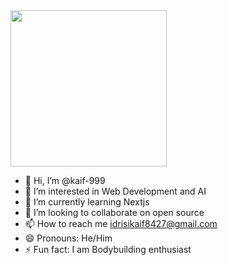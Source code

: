 <img  height="250px" width="250px" src="https://images.app.goo.gl/q8DZWVUEJD6MVXHS9"/>

- 👋 Hi, I’m @kaif-999
- 👀 I’m interested in Web Development and AI  
- 🌱 I’m currently learning Nextjs
- 💞️ I’m looking to collaborate on open source
- 📫 How to reach me idrisikaif8427@gmail.com
- 😄 Pronouns: He/Him
- ⚡ Fun fact: I am Bodybuilding enthusiast
